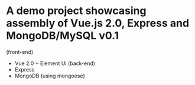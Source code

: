 # A demo project showcasing assembly of Vue.js 2.0, Express and MongoDB/MySQL v0.1

 (front-end)
* Vue 2.0 + Element UI
 (back-end)
* Express
* MongoDB (using mongoose)
